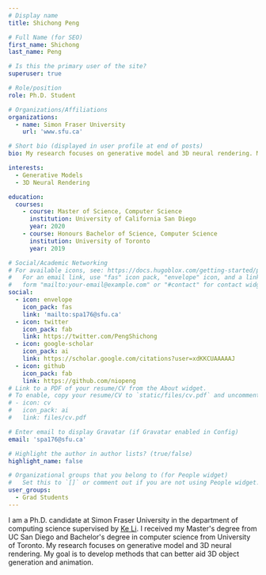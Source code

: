 ```yaml
---
# Display name
title: Shichong Peng

# Full Name (for SEO)
first_name: Shichong
last_name: Peng

# Is this the primary user of the site?
superuser: true

# Role/position
role: Ph.D. Student

# Organizations/Affiliations
organizations:
  - name: Simon Fraser University
    url: 'www.sfu.ca'

# Short bio (displayed in user profile at end of posts)
bio: My research focuses on generative model and 3D neural rendering. My goal is to develop methods that can better aid 3D object generation and animation. 

interests:
  - Generative Models
  - 3D Neural Rendering

education:
  courses:
    - course: Master of Science, Computer Science
      institution: University of California San Diego
      year: 2020
    - course: Honours Bachelor of Science, Computer Science
      institution: University of Toronto
      year: 2019

# Social/Academic Networking
# For available icons, see: https://docs.hugoblox.com/getting-started/page-builder/#icons
#   For an email link, use "fas" icon pack, "envelope" icon, and a link in the
#   form "mailto:your-email@example.com" or "#contact" for contact widget.
social:
  - icon: envelope
    icon_pack: fas
    link: 'mailto:spa176@sfu.ca'
  - icon: twitter
    icon_pack: fab
    link: https://twitter.com/PengShichong
  - icon: google-scholar
    icon_pack: ai
    link: https://scholar.google.com/citations?user=xdKKCUAAAAAJ
  - icon: github
    icon_pack: fab
    link: https://github.com/niopeng
# Link to a PDF of your resume/CV from the About widget.
# To enable, copy your resume/CV to `static/files/cv.pdf` and uncomment the lines below.
# - icon: cv
#   icon_pack: ai
#   link: files/cv.pdf

# Enter email to display Gravatar (if Gravatar enabled in Config)
email: 'spa176@sfu.ca'

# Highlight the author in author lists? (true/false)
highlight_name: false

# Organizational groups that you belong to (for People widget)
#   Set this to `[]` or comment out if you are not using People widget.
user_groups:
  - Grad Students
---
```


I am a Ph.D. candidate at Simon Fraser University in the department of computing science supervised by [Ke Li](https://www.sfu.ca/~keli//). I received my Master's degree from UC San Diego and Bachelor's degree in computer science from University of Toronto. My research focuses on generative model and 3D neural rendering. My goal is to develop methods that can better aid 3D object generation and animation. 